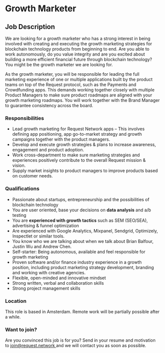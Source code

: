 # Growth Marketer

## Job Description

We are looking for a growth marketer who has a strong interest in being involved with creating and executing the growth marketing strategies for blockchain technology products from beginning to end. Are you able to work autonomously, do you value integrity and are you excited about building a more efficient financial future through blockchain technology? You might be the growth marketer we are looking for.

As the growth marketer, you will be responsible for leading the full marketing experience of one or multiple applications built by the product teams on top of the Request protocol, such as the Payments and Crowdfunding apps. This demands working together closely with multiple Product Managers to make sure product roadmaps are aligned with your growth marketing roadmaps. You will work together with the Brand Manager to guarantee consistency across the board.

### **Responsibilities**

* Lead growth marketing for Request Network apps – This involves defining app positioning, app go-to-market strategy and growth campaigns together with the product managers.
* Develop and execute growth strategies & plans to increase awareness, engagement and product adoption.
* Work cross-department to make sure marketing strategies and experiences positively contribute to the overall Request mission & vision.
* Supply market insights to product managers to improve products based on customer needs.

### **Qualifications**

* Passionate about startups, entrepreneurship and the possibilities of blockchain technology
* You are user oriented, base your decisions on **data analysis** and a/b testing
* You are **experienced with growth tactics** such as SEM \(SEO/SEA\), advertising & funnel optimization
* Are experienced with Google Analytics, Mixpanel, Sendgrid, Optimizely, Inspectlet or similar tools.
* You know who we are talking about when we talk about Brian Balfour, Justin Wu and Andrew Chen.
* Self-starter: Being autonomous, available and feel responsible for growth marketing
* Proven software and/or finance industry experience in a growth position, including product marketing strategy development, branding and working with creative agencies.
* Flexible, open-minded and innovative mindset
* Strong written, verbal and collaboration skills
* Strong project management skills

### Location

This role is based in Amsterdam. Remote work will be partially possible after a while.

### Want to join?

Are you convinced this job is for you? Send in your resume and motivation to [join@request.network ](mailto:join@request.network)and we will contact you as soon as possible.

